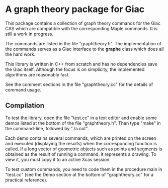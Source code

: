 # A graph theory package for Giac

This package contains a collection of graph theory commands for the Giac CAS which are compatible with the corresponding Maple commands. It is still a work in progress.

The commands are listed in the file "graphtheory.h". The implementation of the commands serves as a Giac interface to the **graphe** class which does all the hard work.

This library is written in C++ from scratch and has no dependencies save the Giac itself. Although the focus is on simplicity, the implemented algorithms are reasonably fast.

See the comment sections in the file "graphtheory.cc" for the details of command usage.

## Compilation

To test the library, open the file "test.cc" in a text editor and enable some demos listed at the bottom of the file "graphtheory.h". Then type "make" in the command-line, followed by "./a.out".

Each demo contains several commands, which are printed on the screen and executed (displaying the results) when the corresponding function is called. If a long vector of geometric objects such as points and segments is obtained as the result of running a command, it represents a drawing. To view it, you must copy it to an active Xcas session.

To test custom commands, you need to code them in the procedure main in "test.cc" (see the Demo section at the bottom of "graphtheory.cc" for a practical reference).
